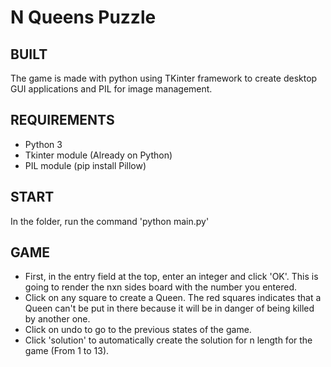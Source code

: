 # N Queens Puzzle

## BUILT
The game is made with python using TKinter framework to create desktop GUI applications and PIL for image management.

## REQUIREMENTS
- Python 3
- Tkinter module (Already on Python)
- PIL module (pip install Pillow)

## START
In the folder, run the command 'python main.py'

## GAME
- First, in the entry field at the top, enter an integer and click 'OK'. This is going to render the nxn sides board with the number you entered.
- Click on any square to create a Queen. The red squares indicates that a Queen can't be put in there because it will be in danger of being killed by another one.
- Click on undo to go to the previous states of the game.
- Click 'solution' to automatically create the solution for n length for the game (From 1 to 13).
